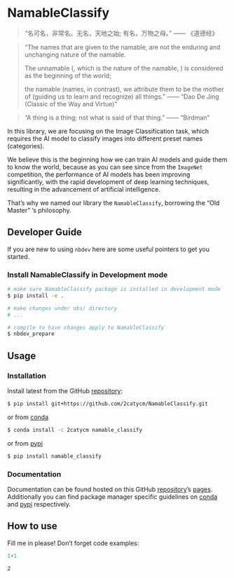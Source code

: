 # NamableClassify


<!-- WARNING: THIS FILE WAS AUTOGENERATED! DO NOT EDIT! -->

> “名可名，非常名。无名，天地之始; 有名，万物之母。” —— 《道德经》

> “The names that are given to the namable, are not the enduring and
> unchanging nature of the namable.
>
> The unnamable (, which is the nature of the namable, ) is considered
> as the beginning of the world;
>
> the namable (names, in contrast), we attribute them to be the mother
> of (guiding us to learn and recognize) all things.” —— “Dao De Jing
> (Classic of the Way and Virtue)”

> “A thing is a thing; not what is said of that thing.” —— “Birdman”

In this library, we are focusing on the Image Classification task, which
requires the AI model to classify images into different preset names
(categories).

We believe this is the beginning how we can train AI models and guide
them to know the world, because as you can see since from the `ImageNet`
competition, the performance of AI models has been improving
significantly, with the rapid development of deep learning techniques,
resulting in the advancement of artificial intelligence.

That’s why we named our library the `NamableClassify`, borrowing the
“Old Master” ’s philosophy.

## Developer Guide

If you are new to using `nbdev` here are some useful pointers to get you
started.

### Install NamableClassify in Development mode

``` sh
# make sure NamableClassify package is installed in development mode
$ pip install -e .

# make changes under nbs/ directory
# ...

# compile to have changes apply to NamableClassify
$ nbdev_prepare
```

## Usage

### Installation

Install latest from the GitHub
[repository](https://github.com/2catycm/NamableClassify):

``` sh
$ pip install git+https://github.com/2catycm/NamableClassify.git
```

or from [conda](https://anaconda.org/2catycm/namable_classify)

``` sh
$ conda install -c 2catycm namable_classify
```

or from [pypi](https://pypi.org/project/namable_classify/)

``` sh
$ pip install namable_classify
```

### Documentation

Documentation can be found hosted on this GitHub
[repository](https://github.com/2catycm/NamableClassify)’s
[pages](https://2catycm.github.io/NamableClassify/). Additionally you
can find package manager specific guidelines on
[conda](https://anaconda.org/2catycm/namable_classify) and
[pypi](https://pypi.org/project/namable_classify/) respectively.

## How to use

Fill me in please! Don’t forget code examples:

``` python
1+1
```

    2
